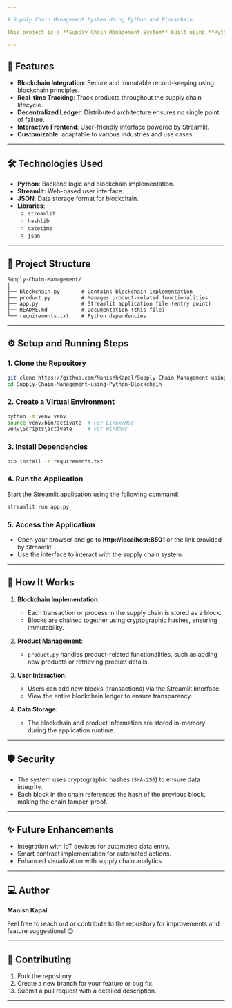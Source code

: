 ```yaml
---

# Supply Chain Management System Using Python and Blockchain

This project is a **Supply Chain Management System** built using **Python** and **Blockchain technology**. The system ensures transparency, security, and immutability in tracking supply chain processes. The frontend is developed using **Streamlit**, providing an intuitive and interactive interface for users.

---
```


## 🚀 Features
- **Blockchain Integration**: Secure and immutable record-keeping using blockchain principles.
- **Real-time Tracking**: Track products throughout the supply chain lifecycle.
- **Decentralized Ledger**: Distributed architecture ensures no single point of failure.
- **Interactive Frontend**: User-friendly interface powered by Streamlit.
- **Customizable**: adaptable to various industries and use cases.

---

## 🛠️ Technologies Used
- **Python**: Backend logic and blockchain implementation.
- **Streamlit**: Web-based user interface.
- **JSON**: Data storage format for blockchain.
- **Libraries**:
  - `streamlit`
  - `hashlib`
  - `datetime`
  - `json`

---

## 📂 Project Structure
```
Supply-Chain-Management/
│
├── blockchain.py       # Contains blockchain implementation
├── product.py          # Manages product-related functionalities
├── app.py              # Streamlit application file (entry point)
├── README.md           # Documentation (this file)
└── requirements.txt    # Python dependencies
```

---

## ⚙️ Setup and Running Steps

### 1. Clone the Repository
```bash
git clone https://github.com/ManishhKapal/Supply-Chain-Management-using-Python-Blockchain.git
cd Supply-Chain-Management-using-Python-Blockchain
```

### 2. Create a Virtual Environment
```bash
python -m venv venv
source venv/bin/activate  # For Linux/Mac
venv\Scripts\activate     # For Windows
```

### 3. Install Dependencies
```bash
pip install -r requirements.txt
```

### 4. Run the Application
Start the Streamlit application using the following command:
```bash
streamlit run app.py
```

### 5. Access the Application
- Open your browser and go to **http://localhost:8501** or the link provided by Streamlit.
- Use the interface to interact with the supply chain system.

---

## 📘 How It Works
1. **Blockchain Implementation**:
   - Each transaction or process in the supply chain is stored as a block.
   - Blocks are chained together using cryptographic hashes, ensuring immutability.

2. **Product Management**:
   - `product.py` handles product-related functionalities, such as adding new products or retrieving product details.

3. **User Interaction**:
   - Users can add new blocks (transactions) via the Streamlit interface.
   - View the entire blockchain ledger to ensure transparency.

4. **Data Storage**:
   - The blockchain and product information are stored in-memory during the application runtime.

---

## 🛡️ Security
- The system uses cryptographic hashes (`SHA-256`) to ensure data integrity.
- Each block in the chain references the hash of the previous block, making the chain tamper-proof.

---

## ✨ Future Enhancements
- Integration with IoT devices for automated data entry.
- Smart contract implementation for automated actions.
- Enhanced visualization with supply chain analytics.

---

## 💻 Author
**Manish Kapal**

Feel free to reach out or contribute to the repository for improvements and feature suggestions! 😊

---

## 🌟 Contributing
1. Fork the repository.
2. Create a new branch for your feature or bug fix.
3. Submit a pull request with a detailed description.

---

